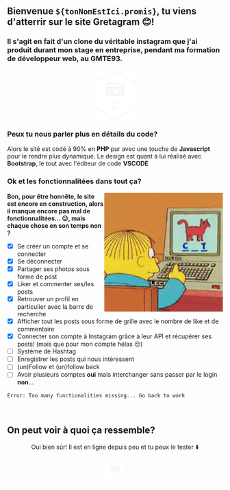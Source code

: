 ## Bienvenue ```${tonNomEstIci.promis}```, tu viens d'atterrir sur le site Gretagram 😊!

### Il s'agit en fait d'un clone du véritable instagram que j'ai produit durant mon stage en entreprise, pendant ma formation de développeur web, au GMTE93.

<p align="center">
  <img align="center" width="20%" alt="GIF" src="/asset/img/gramLOGOWHITE.png"/>
</p>

### Peux tu nous parler plus en détails du code?

 Alors le sité est codé à 90% en **PHP** pur avec une touche de **Javascript** pour le rendre plus dynamique.
 Le design est quant à lui réalisé avec **Bootstrap**, le tout avec l'éditeur de code **VSCODE**
 
### Ok et les fonctionnalitées dans tout ça?
<img align="right" width="55%" alt="GIF" src="/asset/img/simpson.gif"></img>

**Bon, pour être honnête, le site est encore en construction, alors il manque encore pas mal de fonctionnalitées... 😕, mais chaque chose en son temps non ?**
  - [x] Se créer un compte et se connecter
  - [x] Se déconnecter
  - [x] Partager ses photos sous forme de post
  - [x] Liker et commenter ses/les posts
  - [x] Retrouver un profil en particulier avec la barre de recherche
  - [x] Afficher tout les posts sous forme de grille avec le nombre de like et de commentaire
  - [x] Connecter son compte à Instagram grâce à leur API et récupérer ses posts! (mais que pour mon compte hélas 😔)
  - [ ] Système de Hashtag
  - [ ] Enregistrer les posts qui nous intéressent
  - [ ] (un)Follow et (un)follow back
  - [ ] Avoir plusieurs comptes **oui** mais interchanger sans passer par le login **non**...
  ``` 
  Error: Too many functionalities missing... Go back to work
  ```

&nbsp;

## On peut voir à quoi ça ressemble?

<p align="center">Oui bien sûr! Il est en ligne depuis peu et tu peux le tester ⬇️ </p>
 <p align="center"><a href="">
    <img alt="Gretagram" width="50px" src="/asset/img/gramLOGOWHITE.png"/>
 </a></p>
 
